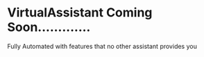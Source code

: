 # VirtualAssistant Coming Soon.............
Fully Automated with features that no other assistant provides  you
